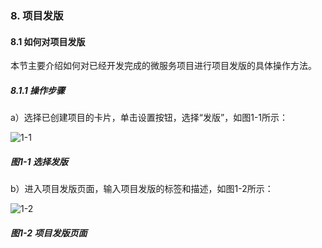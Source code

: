 ### 8. 项目发版

#### 8.1 如何对项目发版

本节主要介绍如何对已经开发完成的微服务项目进行项目发版的具体操作方法。

##### 8.1.1 操作步骤

a）选择已创建项目的卡片，单击设置按钮，选择“发版”，如图1-1所示：

![1-1](https://www.feisuanyz.com/fsimage/ks-image/ks_3-1_img.png)

##### 图1-1 选择发版

b）进入项目发版页面，输入项目发版的标签和描述，如图1-2所示：

![1-2](https://www.feisuanyz.com/fsimage/ks-image/ks_3-2_img.png)

##### 图1-2 项目发版页面
